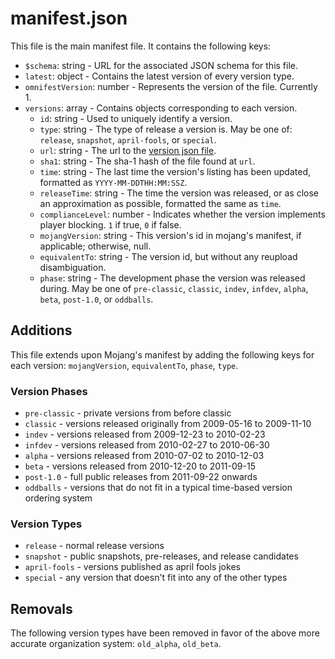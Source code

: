 # manifest.json

This file is the main manifest file. It contains the following keys:
- `$schema`: string - URL for the associated JSON schema for this file.
- `latest`: object - Contains the latest version of every version type.
- `omnifestVersion`: number - Represents the version of the file. Currently 1.
- `versions`: array - Contains objects corresponding to each version.
  - `id`: string - Used to uniquely identify a version.
  - `type`: string - The type of release a version is. May be one of: `release`, `snapshot`, `april-fools`, or `special`.
  - `url`: string - The url to the [version json file](versions.md).
  - `sha1`: string - The sha-1 hash of the file found at `url`.
  - `time`: string - The last time the version's listing has been updated, formatted as `YYYY-MM-DDTHH:MM:SSZ`.
  - `releaseTime`: string - The time the version was released, or as close an approximation as possible, formatted the same as `time`.
  - `complianceLevel`: number - Indicates whether the version implements player blocking. `1` if true, `0` if false.
  - `mojangVersion`: string - This version's id in mojang's manifest, if applicable; otherwise, null.
  - `equivalentTo`: string - The version id, but without any reupload disambiguation.
  - `phase`: string - The development phase the version was released during. May be one of `pre-classic`, `classic`, `indev`, `infdev`, `alpha`, `beta`, `post-1.0`, or `oddballs`.

## Additions

This file extends upon Mojang's manifest by adding the following keys for each version: `mojangVersion`, `equivalentTo`, `phase`, `type`.

### Version Phases
+ `pre-classic` - private versions from before classic
+ `classic` - versions released originally from 2009-05-16 to 2009-11-10
+ `indev` - versions released from 2009-12-23 to 2010-02-23
+ `infdev` - versions released from 2010-02-27 to 2010-06-30
+ `alpha` - versions released from 2010-07-02 to 2010-12-03
+ `beta` - versions released from 2010-12-20 to 2011-09-15
+ `post-1.0` - full public releases from 2011-09-22 onwards
+ `oddballs` - versions that do not fit in a typical time-based version ordering system

### Version Types
+ `release` - normal release versions
+ `snapshot` - public snapshots, pre-releases, and release candidates
+ `april-fools` - versions published as april fools jokes
+ `special` - any version that doesn't fit into any of the other types

## Removals

The following version types have been removed in favor of the above more accurate organization system: `old_alpha`, `old_beta`.
